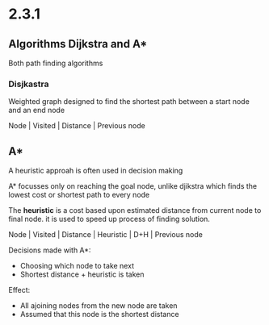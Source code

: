 # 2.3.1
## Algorithms Dijkstra and A*

Both path finding algorithms

### Disjkastra 
Weighted graph designed to find the shortest path between a start node and an end node

Node | Visited | Distance | Previous node


## A*

A heuristic approah is often used in decision making

A* focusses only on reaching the goal node, unlike djikstra which finds the lowest cost or shortest path to every node

The **heuristic** is a cost based upon estimated distance from current node to final node. it is used to speed up process of finding solution.

Node | Visited | Distance | Heuristic | D+H | Previous node

Decisions made with A*:
- Choosing which node to take next
- Shortest distance + heuristic is taken

Effect:
- All ajoining nodes from the new node are taken
- Assumed that this node is the shortest distance